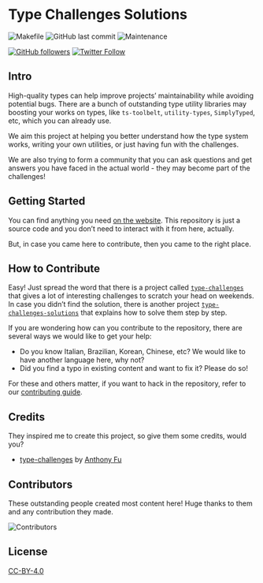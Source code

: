 # Type Challenges Solutions

![Makefile](https://github.com/ghaiklor/type-challenges-solutions/actions/workflows/make.yml/badge.svg)
![GitHub last commit](https://img.shields.io/github/last-commit/ghaiklor/type-challenges-solutions)
![Maintenance](https://img.shields.io/maintenance/yes/2022)

[![GitHub followers](https://img.shields.io/github/followers/ghaiklor?label=Follow&style=social)](https://github.com/ghaiklor)
[![Twitter Follow](https://img.shields.io/twitter/follow/ghaiklor?label=Follow&style=social)](https://twitter.com/ghaiklor)

## Intro

High-quality types can help improve projects’ maintainability while avoiding potential bugs.
There are a bunch of outstanding type utility libraries may boosting your works on types, like `ts-toolbelt`, `utility-types`, `SimplyTyped`, etc, which you can already use.

We aim this project at helping you better understand how the type system works, writing your own utilities, or just having fun with the challenges.

We are also trying to form a community that you can ask questions and get answers you have faced in the actual world - they may become part of the challenges!

## Getting Started

You can find anything you need [on the website](https://ghaiklor.github.io/type-challenges-solutions).
This repository is just a source code and you don’t need to interact with it from here, actually.

But, in case you came here to contribute, then you came to the right place.

## How to Contribute

Easy!
Just spread the word that there is a project called [`type-challenges`](https://github.com/type-challenges/type-challenges) that gives a lot of interesting challenges to scratch your head on weekends.
In case you didn’t find the solution, there is another project [`type-challenges-solutions`](https://github.com/ghaiklor/type-challenges-solutions) that explains how to solve them step by step.

If you are wondering how can you contribute to the repository, there are several ways we would like to get your help:

- Do you know Italian, Brazilian, Korean, Chinese, etc? We would like to have another language here, why not?
- Did you find a typo in existing content and want to fix it? Please do so!

For these and others matter, if you want to hack in the repository, refer to our [contributing guide](./.github/CONTRIBUTING.md).

## Credits

They inspired me to create this project, so give them some credits, would you?

- [type-challenges](https://github.com/type-challenges/type-challenges) by [Anthony Fu](https://github.com/antfu)

## Contributors

These outstanding people created most content here!
Huge thanks to them and any contribution they made.

![Contributors](https://contrib.rocks/image?repo=ghaiklor/type-challenges-solutions)

## License

[CC-BY-4.0](./LICENSE)
